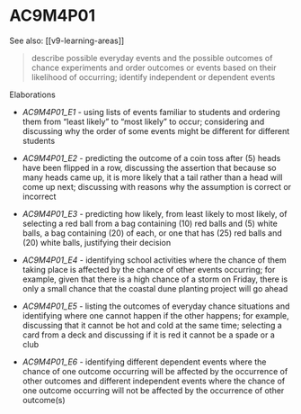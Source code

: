 
# AC9M4P01 

See also: [[v9-learning-areas]]

> describe possible everyday events and the possible outcomes of chance experiments and order outcomes or events based on their likelihood of occurring; identify independent or dependent events

Elaborations


- _AC9M4P01_E1_ - using lists of events familiar to students and ordering them from “least likely” to “most likely” to occur; considering and discussing why the order of some events might be different for different students

- _AC9M4P01_E2_ - predicting the outcome of a coin toss after \(5\) heads have been flipped in a row, discussing the assertion that because so many heads came up, it is more likely that a tail rather than a head will come up next; discussing with reasons why the assumption is correct or incorrect

- _AC9M4P01_E3_ - predicting how likely, from least likely to most likely, of selecting a red ball from a bag containing \(10\) red balls and \(5\) white balls, a bag containing \(20\) of each, or one that has \(25\) red balls and \(20\) white balls, justifying their decision

- _AC9M4P01_E4_ - identifying school activities where the chance of them taking place is affected by the chance of other events occurring; for example, given that there is a high chance of a storm on Friday, there is only a small chance that the coastal dune planting project will go ahead

- _AC9M4P01_E5_ - listing the outcomes of everyday chance situations and identifying where one cannot happen if the other happens; for example, discussing that it cannot be hot and cold at the same time; selecting a card from a deck and discussing if it is red it cannot be a spade or a club

- _AC9M4P01_E6_ - identifying different dependent events where the chance of one outcome occurring will be affected by the occurrence of other outcomes and different independent events where the chance of one outcome occurring will not be affected by the occurrence of other outcome(s) 
